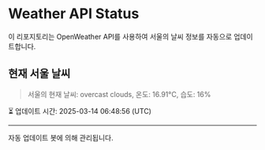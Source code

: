 
# Weather API Status

이 리포지토리는 OpenWeather API를 사용하여 서울의 날씨 정보를 자동으로 업데이트합니다.

## 현재 서울 날씨
> 서울의 현재 날씨: overcast clouds, 온도: 16.91°C, 습도: 16%

⏳ 업데이트 시간: 2025-03-14 06:48:56 (UTC)

---
자동 업데이트 봇에 의해 관리됩니다.
